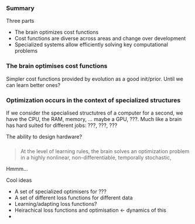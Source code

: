 ### Summary

Three parts

* The brain optimizes cost functions
* Cost functions are diverse across areas and change over development
* Specialized systems allow efficiently solving key computational problems



### The brain optimises cost functions

Simpler cost functions provided by evolution as a good init/prior. Until we can learn better ones?




### Optimization occurs in the context of specialized structures

If we consider the specialised structutres of a computer for a second, we have the CPU, the RAM, memory, ... maybe a GPU, ???. Much like a brain has hard suited for different jobs: ???, ???, ???

The ability to design hardware?


### 

> At the level of learning rules, the brain solves an optimization problem in a highly nonlinear, non-differentiable, temporally stochastic,

Hmmm...


Cool ideas
* A set of specialized optimisers for ???
* A set of different loss functions for different data
* Learning/adapting loss functions?
* Heirachical loss functions and optimisation <- dynamics of this
* 